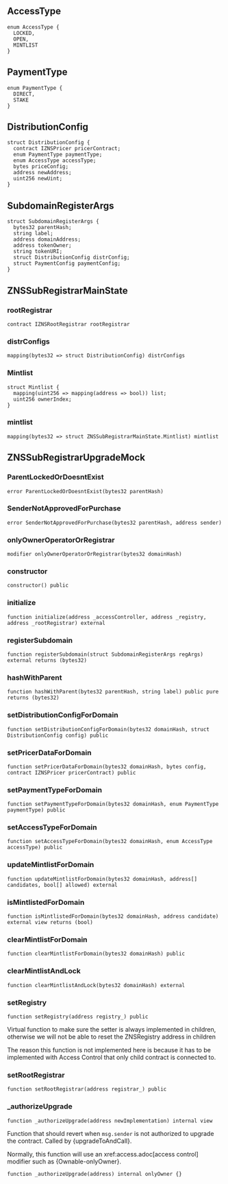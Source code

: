 ## AccessType

```solidity
enum AccessType {
  LOCKED,
  OPEN,
  MINTLIST
}
```

## PaymentType

```solidity
enum PaymentType {
  DIRECT,
  STAKE
}
```

## DistributionConfig

```solidity
struct DistributionConfig {
  contract IZNSPricer pricerContract;
  enum PaymentType paymentType;
  enum AccessType accessType;
  bytes priceConfig;
  address newAddress;
  uint256 newUint;
}
```

## SubdomainRegisterArgs

```solidity
struct SubdomainRegisterArgs {
  bytes32 parentHash;
  string label;
  address domainAddress;
  address tokenOwner;
  string tokenURI;
  struct DistributionConfig distrConfig;
  struct PaymentConfig paymentConfig;
}
```

## ZNSSubRegistrarMainState

### rootRegistrar

```solidity
contract IZNSRootRegistrar rootRegistrar
```

### distrConfigs

```solidity
mapping(bytes32 => struct DistributionConfig) distrConfigs
```

### Mintlist

```solidity
struct Mintlist {
  mapping(uint256 => mapping(address => bool)) list;
  uint256 ownerIndex;
}
```

### mintlist

```solidity
mapping(bytes32 => struct ZNSSubRegistrarMainState.Mintlist) mintlist
```

## ZNSSubRegistrarUpgradeMock

### ParentLockedOrDoesntExist

```solidity
error ParentLockedOrDoesntExist(bytes32 parentHash)
```

### SenderNotApprovedForPurchase

```solidity
error SenderNotApprovedForPurchase(bytes32 parentHash, address sender)
```

### onlyOwnerOperatorOrRegistrar

```solidity
modifier onlyOwnerOperatorOrRegistrar(bytes32 domainHash)
```

### constructor

```solidity
constructor() public
```

### initialize

```solidity
function initialize(address _accessController, address _registry, address _rootRegistrar) external
```

### registerSubdomain

```solidity
function registerSubdomain(struct SubdomainRegisterArgs regArgs) external returns (bytes32)
```

### hashWithParent

```solidity
function hashWithParent(bytes32 parentHash, string label) public pure returns (bytes32)
```

### setDistributionConfigForDomain

```solidity
function setDistributionConfigForDomain(bytes32 domainHash, struct DistributionConfig config) public
```

### setPricerDataForDomain

```solidity
function setPricerDataForDomain(bytes32 domainHash, bytes config, contract IZNSPricer pricerContract) public
```

### setPaymentTypeForDomain

```solidity
function setPaymentTypeForDomain(bytes32 domainHash, enum PaymentType paymentType) public
```

### setAccessTypeForDomain

```solidity
function setAccessTypeForDomain(bytes32 domainHash, enum AccessType accessType) public
```

### updateMintlistForDomain

```solidity
function updateMintlistForDomain(bytes32 domainHash, address[] candidates, bool[] allowed) external
```

### isMintlistedForDomain

```solidity
function isMintlistedForDomain(bytes32 domainHash, address candidate) external view returns (bool)
```

### clearMintlistForDomain

```solidity
function clearMintlistForDomain(bytes32 domainHash) public
```

### clearMintlistAndLock

```solidity
function clearMintlistAndLock(bytes32 domainHash) external
```

### setRegistry

```solidity
function setRegistry(address registry_) public
```

Virtual function to make sure the setter is always implemented in children,
otherwise we will not be able to reset the ZNSRegistry address in children

The reason this function is not implemented here is because it has to be
implemented with Access Control that only child contract is connected to.

### setRootRegistrar

```solidity
function setRootRegistrar(address registrar_) public
```

### _authorizeUpgrade

```solidity
function _authorizeUpgrade(address newImplementation) internal view
```

Function that should revert when `msg.sender` is not authorized to upgrade the contract. Called by
{upgradeToAndCall}.

Normally, this function will use an xref:access.adoc[access control] modifier such as {Ownable-onlyOwner}.

```solidity
function _authorizeUpgrade(address) internal onlyOwner {}
```

